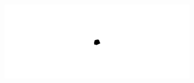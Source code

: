 <div align="center">
  <img src="https://github.com/mistermboy/mistermboy/blob/master/ytrewq.gif"/>
</div>  
